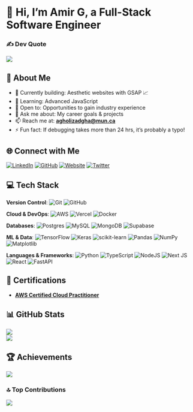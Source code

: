 # 👋 Hi, I’m Amir G, a Full-Stack Software Engineer


### ✍️ Dev Quote  
![](https://quotes-github-readme.vercel.app/api?type=horizontal&theme=gruvbox)



## 💫 About Me  
- 🔭 Currently building: Aesthetic websites with GSAP 📈  
- 🌱 Learning: Advanced JavaScript 
- 🤝 Open to: Opportunities to gain industry experience  
- 💬 Ask me about: My career goals & projects  
- 📫 Reach me at: **agholizadgha@mun.ca**  
- ⚡ Fun fact: If debugging takes more than 24 hrs, it’s probably a typo!  


## 🌐 Connect with Me  
[![LinkedIn](https://img.shields.io/badge/LinkedIn-blue)](https://www.linkedin.com/in/amirgholizad/) [![GitHub](https://img.shields.io/badge/GitHub-black)](https://www.github.com/AmirGholizad/)  [![Website](https://img.shields.io/badge/Website-green)](https://www.amirg.dev)  [![Twitter](https://img.shields.io/badge/Twitter-black)](https://x.com/JuniorJackedDev)


## 💻 Tech Stack  

**Version Control**:   ![Git](https://img.shields.io/badge/git-%23F05033.svg?style=for-the-badge&logo=git&logoColor=white) ![GitHub](https://img.shields.io/badge/github-%23121011.svg?style=for-the-badge&logo=github&logoColor=white) 

**Cloud & DevOps**:  ![AWS](https://img.shields.io/badge/AWS-%23FF9900.svg?style=for-the-badge&logo=amazon-aws&logoColor=white) ![Vercel](https://img.shields.io/badge/Vercel-black.svg?style=for-the-badge&logo=vercel&logoColor=white) ![Docker](https://img.shields.io/badge/docker-%230db7ed.svg?style=for-the-badge&logo=docker&logoColor=white)

**Databases**:  ![Postgres](https://img.shields.io/badge/postgres-%23316192.svg?style=for-the-badge&logo=postgresql&logoColor=white) ![MySQL](https://img.shields.io/badge/mysql-4479A1.svg?style=for-the-badge&logo=mysql&logoColor=white) ![MongoDB](https://img.shields.io/badge/MongoDB-%234ea94b.svg?style=for-the-badge&logo=mongodb&logoColor=white) ![Supabase](https://img.shields.io/badge/Supabase-black?style=for-the-badge&logo=supabase&logoColor=green)

**ML & Data**:   ![TensorFlow](https://img.shields.io/badge/TensorFlow-%23FF6F00.svg?style=for-the-badge&logo=TensorFlow&logoColor=white) ![Keras](https://img.shields.io/badge/Keras-%23D00000.svg?style=for-the-badge&logo=Keras&logoColor=white) ![scikit-learn](https://img.shields.io/badge/scikit--learn-%23F7931E.svg?style=for-the-badge&logo=scikit-learn&logoColor=white) ![Pandas](https://img.shields.io/badge/pandas-%23150458.svg?style=for-the-badge&logo=pandas&logoColor=white) ![NumPy](https://img.shields.io/badge/numpy-%23013243.svg?style=for-the-badge&logo=numpy&logoColor=white) ![Matplotlib](https://img.shields.io/badge/Matplotlib-%23ffffff.svg?style=for-the-badge&logo=Matplotlib&logoColor=black) 

**Languages & Frameworks**:  ![Python](https://img.shields.io/badge/python-3670A0?style=for-the-badge&logo=python&logoColor=ffdd54) ![TypeScript](https://img.shields.io/badge/typescript-%23007ACC.svg?style=for-the-badge&logo=typescript&logoColor=white) ![NodeJS](https://img.shields.io/badge/node.js-6DA55F?style=for-the-badge&logo=node.js&logoColor=white) ![Next JS](https://img.shields.io/badge/Next-black?style=for-the-badge&logo=next.js&logoColor=white) ![React](https://img.shields.io/badge/react-%2320232a.svg?style=for-the-badge&logo=react&logoColor=%2361DAFB) ![FastAPI](https://img.shields.io/badge/FastAPI-005571?style=for-the-badge&logo=fastapi)  

## 🌟 Certifications  
- [**AWS Certified Cloud Practitioner**](https://www.credly.com/badges/6d3d2ced-9b76-43b9-9b17-010351233132/linked_in_profile)

## 📊 GitHub Stats
![](https://github-readme-stats.vercel.app/api/top-langs/?username=amirgholizad&theme=calm&hide_border=false&layout=donut&hide=jupyter%20notebook)  
![](https://github-readme-streak-stats.herokuapp.com/?user=amirgholizad&theme=calm&hide_border=false)  


## 🏆 Achievements  
![](https://github-profile-trophy.vercel.app/?username=amirgholizad&theme=gruvbox&margin-w=4)  

### 🔝 Top Contributions  
![](https://github-contributor-stats.vercel.app/api?username=amirgholizad&limit=5&theme=gruvbox&combine_all_yearly_contributions=true)  

